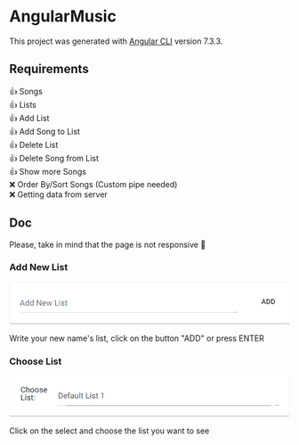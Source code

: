 # AngularMusic

This project was generated with [Angular CLI](https://github.com/angular/angular-cli) version 7.3.3.

## Requirements

👍 Songs  
👍 Lists  
👍 Add List  
👍 Add Song to List  
👍 Delete List  
👍 Delete Song from List  
👍 Show more Songs  
❌ Order By/Sort Songs (Custom pipe needed)  
❌ Getting data from server


## Doc

Please, take in mind that the page is not responsive 🤷‍

### Add New List

![New List Input](screenshots/ang-music-1.PNG)  

Write your new name's list, click on the button "ADD" or press ENTER  

### Choose List

![Choose List Select](screenshots/ang-music-2.PNG)  

Click on the select and choose the list you want to see  